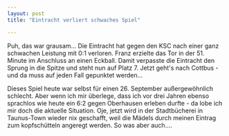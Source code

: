 ```yaml
---
layout: post
title: "Eintracht verliert schwaches Spiel"

---
```


Puh, das war grausam... Die Eintracht hat gegen den KSC nach einer ganz schwachen Leistung mit 0:1 verloren. Franz erzielte das Tor in der 51. Minute im Anschluss an einen Eckball. Damit verpasste die Eintracht den Sprung in die Spitze und steht nun auf Platz 7. Jetzt geht's nach Cottbus - und da muss auf jeden Fall gepunktet werden...

Dieses Spiel heute war selbst für einen 26. September außergewöhnlich schlecht. Aber wenn ich mir überlege, dass ich vor drei Jahren ebenso sprachlos wie heute ein 6:2 gegen Oberhausen erleben durfte - da lobe ich mir doch die aktuelle Situation. Oje, jetzt wird in der Stadtbücherei in Taunus-Town wieder nix geschafft, weil die Mädels durch meinen Eintrag zum kopfschütteln angeregt werden. So was aber auch....
